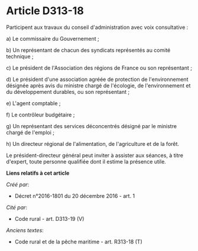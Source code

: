 # Article D313-18

Participent aux travaux du conseil d'administration avec voix consultative : 

a) Le commissaire du Gouvernement ; 

b) Un représentant de chacun des syndicats représentés au  comité technique ; 

c) Le président de l'Association des régions de France ou son représentant ; 

d) Le président d'une association agréée de protection de l'environnement désignée après avis du ministre chargé de
l'écologie, de l'environnement et du développement durables, ou son représentant ; 

e) L'agent comptable ; 

f) Le contrôleur budgétaire  ; 

g) Un représentant des services déconcentrés désigné par le ministre chargé de l'emploi ; 

h) Un directeur régional de l'alimentation, de l'agriculture et de la forêt. 

Le président-directeur général peut inviter à assister aux séances, à titre d'expert, toute personne qualifiée dont il estime
la présence utile.

**Liens relatifs à cet article**

_Créé par_:

  - Décret n°2016-1801 du 20 décembre 2016 - art. 1

_Cité par_:

  - Code rural - art. D313-19 (V)

_Anciens textes_:

  - Code rural et de la pêche maritime - art. R313-18 (T)
